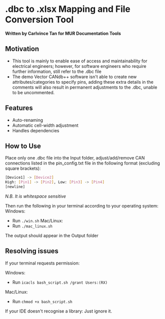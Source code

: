 .dbc to .xlsx Mapping and File Conversion Tool
============================================
**Written by Carlvince Tan for MUR Documentation Tools**

## Motivation
- This tool is mainly to enable ease of access and maintainability for electrical engineers; however, for software engineers who require further information, still refer to the .dbc file
- The demo Vector CANdb++ software isn't able to create new attributes/categories to specify pins, adding these extra details in the comments will also result in permanent adjustments to the .dbc, unable to be uncommented.

## Features
- Auto-renaming
- Automatic cell-width adjustment
- Handles dependencies 

## How to Use
Place only one .dbc file into the Input folder, adjust/add/remove CAN connections listed in the pin_config.txt file in the following format (excluding square brackets):
```Bash
[Device1] -> [Device2]
High: [Pin1] -> [Pin2], Low: [Pin3] -> [Pin4]
[newline]
```
*N.B. It is whitespace sensitive*

Then run the following in your terminal according to your operating system:
Windows:
- Run `./win.sh`
Mac/Linux:
- Run `./mac_linux.sh`

The output should appear in the Output folder

## Resolving issues
If your terminal requests permission:

Windows:
- Run `icacls bash_script.sh /grant Users:(RX)`

Mac/Linux:
- Run `chmod +x bash_script.sh`
  
If your IDE doesn't recognise a library:
  Just ignore it.
